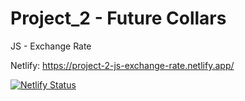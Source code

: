 # Project_2 - Future Collars

JS - Exchange Rate

Netlify: https://project-2-js-exchange-rate.netlify.app/

[![Netlify Status](https://api.netlify.com/api/v1/badges/3f0713f4-e30e-4edb-a786-b80f16ecbdbd/deploy-status)](https://app.netlify.com/sites/project-2-js-exchange-rate/deploys)
